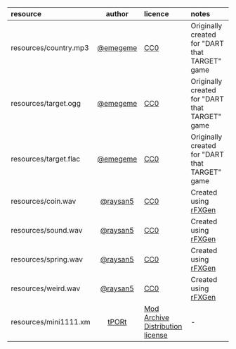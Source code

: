 | resource                       | author      | licence | notes |
| :----------------------------- | :---------: | :------ | :---- |
| resources/country.mp3          | [@emegeme](https://github.com/emegeme) | [CC0](https://creativecommons.org/publicdomain/zero/1.0/) | Originally created for "DART that TARGET" game |
| resources/target.ogg           | [@emegeme](https://github.com/emegeme) | [CC0](https://creativecommons.org/publicdomain/zero/1.0/) | Originally created for "DART that TARGET" game |
| resources/target.flac          | [@emegeme](https://github.com/emegeme) | [CC0](https://creativecommons.org/publicdomain/zero/1.0/) | Originally created for "DART that TARGET" game |
| resources/coin.wav             | [@raysan5](https://github.com/raysan5) | [CC0](https://creativecommons.org/publicdomain/zero/1.0/) | Created using [rFXGen](https://raylibtech.itch.io/rfxgen) |
| resources/sound.wav            | [@raysan5](https://github.com/raysan5) | [CC0](https://creativecommons.org/publicdomain/zero/1.0/) | Created using [rFXGen](https://raylibtech.itch.io/rfxgen) |
| resources/spring.wav           | [@raysan5](https://github.com/raysan5) | [CC0](https://creativecommons.org/publicdomain/zero/1.0/) | Created using [rFXGen](https://raylibtech.itch.io/rfxgen) |
| resources/weird.wav            | [@raysan5](https://github.com/raysan5) | [CC0](https://creativecommons.org/publicdomain/zero/1.0/) | Created using [rFXGen](https://raylibtech.itch.io/rfxgen) |
| resources/mini1111.xm          | [tPORt](https://modarchive.org/index.php?request=view_by_moduleid&query=51891) | [Mod Archive Distribution license](https://modarchive.org/index.php?terms-upload) | - |
